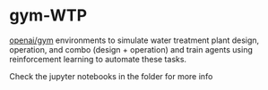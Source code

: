 # gym-WTP

[openai/gym](https://github.com/openai/gym) environments to simulate water treatment plant design, operation, and combo (design + operation) and train agents using reinforcement learning to automate these tasks.

Check the jupyter notebooks in the folder for more info
